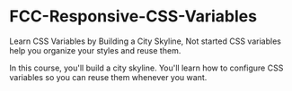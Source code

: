 # FCC-Responsive-CSS-Variables

Learn CSS Variables by Building a City Skyline, Not started
CSS variables help you organize your styles and reuse them.

In this course, you'll build a city skyline. You'll learn how to configure CSS variables so you can reuse them whenever you want.
